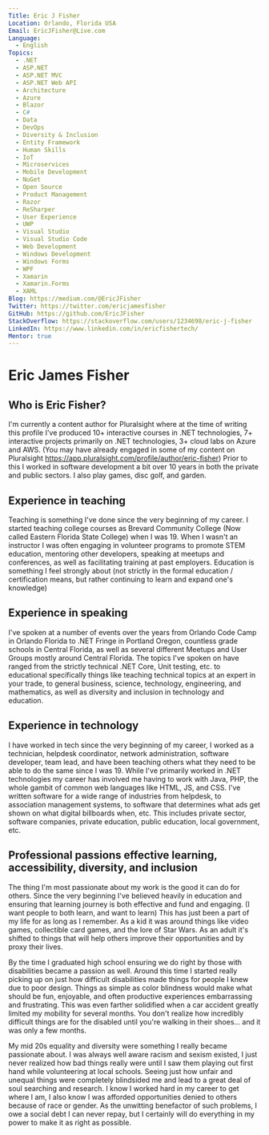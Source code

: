 ```yaml
---
Title: Eric J Fisher
Location: Orlando, Florida USA
Email: EricJFisher@Live.com
Language:
  - English
Topics:
  - .NET
  - ASP.NET
  - ASP.NET MVC
  - ASP.NET Web API
  - Architecture
  - Azure
  - Blazor
  - C#
  - Data
  - DevOps
  - Diversity & Inclusion
  - Entity Framework
  - Human Skills
  - IoT
  - Microservices
  - Mobile Development
  - NuGet
  - Open Source
  - Product Management
  - Razor
  - ReSharper
  - User Experience
  - UWP
  - Visual Studio
  - Visual Studio Code
  - Web Development
  - Windows Development
  - Windows Forms
  - WPF
  - Xamarin
  - Xamarin.Forms
  - XAML
Blog: https://medium.com/@EricJFisher
Twitter: https://twitter.com/ericjamesfisher
GitHub: https://github.com/EricJFisher
StackOverflow: https://stackoverflow.com/users/1234698/eric-j-fisher
LinkedIn: https://www.linkedin.com/in/ericfishertech/
Mentor: true
---
```

# Eric James Fisher

## Who is Eric Fisher?

I'm currently a content author for Pluralsight where at the time of writing this profile I've produced 10+ interactive courses in .NET technologies, 7+ interactive projects primarily on .NET technologies, 3+ cloud labs on Azure and AWS. (You may have already engaged in some of my content on Pluralsight https://app.pluralsight.com/profile/author/eric-fisher) Prior to this I worked in software development a bit over 10 years in both the private and public sectors. I also play games, disc golf, and garden.

## Experience in teaching

Teaching is something I've done since the very beginning of my career. I started teaching college courses as Brevard Community College (Now called Eastern Florida State College) when I was 19. When I wasn't an instructor I was often engaging in volunteer programs to promote STEM education, mentoring other developers, speaking at meetups and conferences, as well as facilitating training at past employers. Education is something I feel strongly about (not strictly in the formal education / certification means, but rather continuing to learn and expand one's knowledge)

## Experience in speaking

I've spoken at a number of events over the years from Orlando Code Camp in Orlando Florida to .NET Fringe in Portland Oregon, countless grade schools in Central Florida, as well as several different Meetups and User Groups mostly around Central Florida. The topics I've spoken on have ranged from the strictly technical .NET Core, Unit testing, etc. to educational specifically things like teaching technical topics at an expert in your trade, to general business, science, technology, engineering, and mathematics, as well as diversity and inclusion in technology and education.

## Experience in technology

I have worked in tech since the very beginning of my career, I worked as a technician, helpdesk coordinator, network administration, software developer, team lead, and have been teaching others what they need to be able to do the same since I was 19. While I've primarily worked in .NET technologies my career has involved me having to work with Java, PHP, the whole gambit of common web languages like HTML, JS, and CSS. I've written software for a wide range of industries from helpdesk, to association management systems, to software that determines what ads get shown on what digital billboards when, etc. This includes private sector, software companies, private education, public education, local government, etc.

## Professional passions effective learning, accessibility, diversity, and inclusion

The thing I'm most passionate about my work is the good it can do for others. Since the very beginning I've believed heavily in education and ensuring that learning journey is both effective and fund and engaging. (I want people to both learn, and want to learn) This has just been a part of my life for as long as I remember. As a kid it was around things like video games, collectible card games, and the lore of Star Wars. As an adult it's shifted to things that will help others improve their opportunities and by proxy their lives.

By the time I graduated high school ensuring we do right by those with disabilities became a passion as well. Around this time I started really picking up on just how difficult disabilities made things for people I knew due to poor design. Things as simple as color blindness would make what should be fun, enjoyable, and often productive experiences embarrassing and frustrating. This was even farther solidified when a car accident greatly limited my mobility for several months. You don't realize how incredibly difficult things are for the disabled until you're walking in their shoes... and it was only a few months.

My mid 20s equality and diversity were something I really became passionate about. I was always well aware racism and sexism existed, I just never realized how bad things really were until I saw them playing out first hand while volunteering at local schools. Seeing just how unfair and unequal things were completely blindsided me and lead to a great deal of soul searching and research. I know I worked hard in my career to get where I am, I also know I was afforded opportunities denied to others because of race or gender. As the unwitting benefactor of such problems, I owe a social debt I can never repay, but I certainly will do everything in my power to make it as right as possible.
